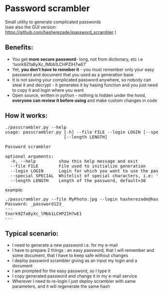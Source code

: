 Password scrambler
==========
Small utility to generate complicated passwords<br/>
(see also the GUI version: https://github.com/hasherezade/jpassword_scrambler )<br/>

Benefits:
-
+ You get <b>more secure password</b>- long, not from dictionary, etc i.e 'txork9Zfa8yXc_lMbb1LCHPZIH7wE1'<br/>
+ Yet, <b>you don't have to remeber it</b> - you must remember only your easy password and document that you used as a generation base<br/>
+ It is not saving your complicated password anywhere, so nobody can steal it and decrypt - it generates it by hasing function and you just need to copy it and login where you want<br/>
+ Open source, written in python - nothing is hidden under the hood, <b>everyone can review it before using</b> and make custom changes in code</br>

How it works:
-
<pre>
./passcrambler.py --help
usage: passcrambler.py [-h] --file FILE --login LOGIN [--special SPECIAL]
                       [--length LENGTH]

Password scrambler

optional arguments:
  -h, --help         show this help message and exit
  --file FILE        File used to initialize generation
  --login LOGIN      Login for which you want to use the password
  --special SPECIAL  Whitelist of special characters, i.e: '_&#'
  --length LENGTH    Length of the password, default=30
</pre>
example:
<pre>
./passcrambler.py --file MyPhoto.jpg --login hasherezade@hasherezade.net
Password: _password123_
---
txork9Zfa8yXc_lMbb1LCHPZIH7wE1
---
</pre>
Typical scenario:
-
+ I need to generate a new password i.e. for my e-mail
+ I have to prepare 2 things : an easy password, that I will remember and some document, that I have to keep safe without changes
+ I deploy password scrambler giving as an input my login and a document
+ I am prompted for the easy password, so I type it
+ I copy generated password and change it in my e-mail service
+ Wherever I need to re-login I just deploy scrambler with same parameters, and it will regenerate the same hash

